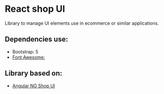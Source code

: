 # React shop UI

Library to manage UI elements use in ecommerce or similar applications.

## Dependencies use:
* Bootstrap: 5
* [Font Awesome:](https://fontawesome.com/start)

## Library based on:

* [Angular NG Shop UI](https://github.com/mugan86/frontend-meang-online-shop/tree/shop-ui-library/projects/shop-ui)
